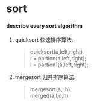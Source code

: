 sort
====

#### describe every sort algorithm

1. quicksort 快速排序算法.  

   >   quicksort(a,left,right)  
   >   i = partion(a,left,right);  
   >   i = partion1(a,left,right);  
   
2. mergesort 归并排序算法.

   >   mergesort(a,l,h)               
   >   merged(a,l,q,h)



